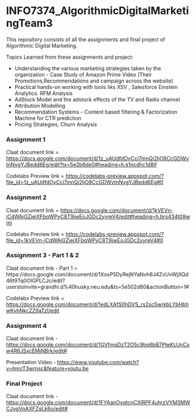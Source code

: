 # INFO7374_AlgorithmicDigitalMarketingTeam3

This repository consists of all the assignments and final project of Algorithmic Digital Marketing.

Topics Learned from these assignments and project:

* Understanding the various marketing strategies taken by the organization - Case Study of Amazon Prime Video (Their Promotions,Recommendations and campaign across the website)
* Practical hands-on working with tools liks XSV , Salesforce Einstein Analytics. RFM Analysis 
* AdStock Model and the adstock effects of the TV and Radio channel
* Attribution Modelling 
* Recommendation Systems - Content based filtering & Factorization Machine for CTR prediction
* Pricing Strategies, Churn Analysis

<h3> Assignment 1 </h3>

Claat document link = https://docs.google.com/document/d/1z_uAUdfdOyCci7mnQi2ljO8CcGDWvtnNvgYJBedd6Eg/edit?ts=5e2b6de0#heading=h.e1ncdhc1d8jf

Codelabs Preview link = https://codelabs-preview.appspot.com/?file_id=1z_uAUdfdOyCci7mnQi2ljO8CcGDWvtnNvgYJBedd6Eg#0

<h3> Assignment 2 </h3
  
Claat document link = https://docs.google.com/document/d/1kVEVn-jCdWAjGZjeiXFbqWPyC8T9jwEoJGDc2yyreV4/edit#heading=h.brs434t09wmj

Codelabs Preview link = https://codelabs-preview.appspot.com/?file_id=1kVEVn-jCdWAjGZjeiXFbqWPyC8T9jwEoJGDc2yyreV4#0

<h3> Assignment 3 - Part 1 & 2 </h3>
Claat document link - Part 1 = https://docs.google.com/document/d/1XosP5DyRejNYaNvh6J4ZvUvWjXQd46t9Tq0OIGPLCJc/edit?userstoinvite=grandhi.d%40husky.neu.edu&ts=5e502d80&actionButton=1#

Codelabs Preview link = https://docs.google.com/document/d/1edLXAfS0hDVS_rs2sc5wrkbLYbHbhwKyhNkcZZ9aTzI/edit

<h3> Assignment 4 </h3>

Claat document link - https://docs.google.com/document/d/1GVfmgDzT2O5c9bq6bB7PteKUJnCxw4R6JSxcEMjNBrk/edit#

Presentation Video - https://www.youtube.com/watch?v=ImrcT3wrnsc&feature=youtu.be

<h3> Final Project </h3>

Claat document link - https://docs.google.com/document/d/1FYAanOyqtcnCXlRPF4uhrzVYM3MWCJvgVnAXFZgLk6o/edit#
